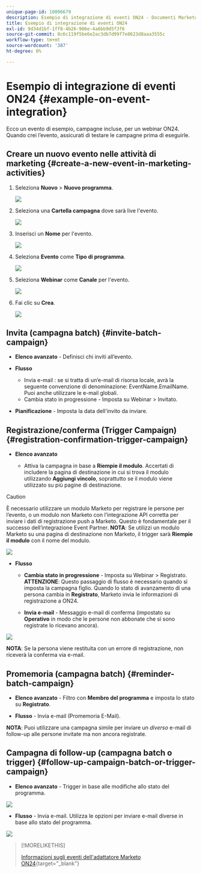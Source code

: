 ```yaml
---
unique-page-id: 10096679
description: Esempio di integrazione di eventi ON24 - Documenti Marketo - Documentazione del prodotto
title: Esempio di integrazione di eventi ON24
exl-id: 9d34d1bf-1ff8-4b26-906e-4a6bb9d5f3f6
source-git-commit: 0c6c119f5be6e2ac3db7d99f7e8623d8aaa3555c
workflow-type: tm+mt
source-wordcount: '387'
ht-degree: 0%

---
```


# Esempio di integrazione di eventi ON24 {#example-on-event-integration}

Ecco un evento di esempio, campagne incluse, per un webinar ON24. Quando crei l’evento, assicurati di testare le campagne prima di eseguirle.

## Creare un nuovo evento nelle attività di marketing {#create-a-new-event-in-marketing-activities}

1. Seleziona **Nuovo** > **Nuovo programma**.

   ![](assets/image2015-12-22-15-3a35-3a15.png)

1. Seleziona una **Cartella campagna** dove sarà live l&#39;evento.

   ![](assets/image2015-12-22-15-3a39-3a51.png)

1. Inserisci un **Nome** per l&#39;evento.

   ![](assets/image2015-12-22-15-3a43-3a4.png)

1. Seleziona **Evento** come **Tipo di programma**.

   ![](assets/image2015-12-22-15-3a44-3a41.png)

1. Seleziona **Webinar** come **Canale** per l&#39;evento.

   ![](assets/image2015-12-22-15-3a46-3a34.png)

1. Fai clic su **Crea**.

   ![](assets/image2015-12-22-15-3a48-3a20.png)

## Invita (campagna batch)  {#invite-batch-campaign}

* **Elenco avanzato** - Definisci chi inviti all’evento.
* **Flusso**

   * Invia e-mail : se si tratta di un’e-mail di risorsa locale, avrà la seguente convenzione di denominazione: EventName.EmailName. Puoi anche utilizzare le e-mail globali.
   * Cambia stato in progressione - Imposta su Webinar > Invitato.

* **Pianificazione** - Imposta la data dell&#39;invito da inviare.

## Registrazione/conferma (Trigger Campaign) {#registration-confirmation-trigger-campaign}

* **Elenco avanzato**

   * Attiva la campagna in base a **Riempie il modulo**. Accertati di includere la pagina di destinazione in cui si trova il modulo utilizzando **Aggiungi vincolo**, soprattutto se il modulo viene utilizzato su più pagine di destinazione.

>[!CAUTION]
>
>È necessario utilizzare un modulo Marketo per registrare le persone per l’evento, o un modulo non Marketo con l’integrazione API corretta per inviare i dati di registrazione push a Marketo. Questo è fondamentale per il successo dell’integrazione Event Partner. **NOTA**: Se utilizzi un modulo Marketo su una pagina di destinazione non Marketo, il trigger sarà **Riempie il modulo** con il nome del modulo.

![](assets/image2015-12-22-15-3a50-3a22.png)

* **Flusso**

   * **Cambia stato in progressione** - Imposta su Webinar > Registrato. **ATTENZIONE**: Questo passaggio di flusso è necessario quando si imposta la campagna figlio. Quando lo stato di avanzamento di una persona cambia in **Registrato**, Marketo invia le informazioni di registrazione a ON24.

   * **Invia e-mail** - Messaggio e-mail di conferma (impostato su **Operativo** in modo che le persone non abbonate che si sono registrate lo ricevano ancora).

![](assets/image2015-12-22-15-3a52-3a9.png)

**NOTA**: Se la persona viene restituita con un errore di registrazione, non riceverà la conferma via e-mail.

## Promemoria (campagna batch) {#reminder-batch-campaign}

* **Elenco avanzato** - Filtro con **Membro del programma** e imposta lo stato su **Registrato**.

* **Flusso** - Invia e-mail (Promemoria E-Mail).

**NOTA**: Puoi utilizzare una campagna simile per inviare un *diverso* e-mail di follow-up alle persone invitate ma non ancora registrate.

## Campagna di follow-up (campagna batch o trigger) {#follow-up-campaign-batch-or-trigger-campaign}

* **Elenco avanzato** - Trigger in base alle modifiche allo stato del programma.

![](assets/image2015-12-22-15-3a57-3a25.png)

* **Flusso** - Invia e-mail. Utilizza le opzioni per inviare e-mail diverse in base allo stato del programma.

![](assets/ten.png)

>[!MORELIKETHIS]
>
>[Informazioni sugli eventi dell&#39;adattatore Marketo ON24](/help/marketo/product-docs/demand-generation/events/create-an-event/create-an-event-with-the-marketo-on24-adapter/understanding-marketo-on24-adapter-events.md){target=&quot;_blank&quot;}
